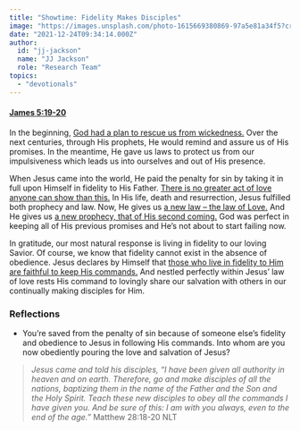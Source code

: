 ```yaml
---
title: "Showtime: Fidelity Makes Disciples"
image: "https://images.unsplash.com/photo-1615669380869-97a5e81a34f5?crop=entropy&cs=srgb&fm=jpg&ixid=Mnw5NjYxfDB8MXxzZWFyY2h8MTB8fFRydXRofGVufDB8fHx8MTYxODIzNjM3Mw&ixlib=rb-1.2.1&q=85"
date: "2021-12-24T09:34:14.000Z"
author:
  id: "jj-jackson"
  name: "JJ Jackson"
  role: "Research Team"
topics:
  - "devotionals"
---
```

#### [James 5:19-20][1]

In the beginning, [God had a plan to rescue us from wickedness.][2] Over the next centuries, through His prophets, He would remind and assure us of His promises. In the meantime, He gave us laws to protect us from our impulsiveness which leads us into ourselves and out of His presence.

When Jesus came into the world, He paid the penalty for sin by taking it in full upon Himself in fidelity to His Father. [There is no greater act of love anyone can show than this.][6] In His life, death and resurrection, Jesus fulfilled both prophecy and law. Now, He gives us [a new law – the law of Love.][3] And He gives us [a new prophecy, that of His second coming.][4] God was perfect in keeping all of His previous promises and He’s not about to start failing now.

In gratitude, our most natural response is living in fidelity to our loving Savior. Of course, we know that fidelity cannot exist in the absence of obedience. Jesus declares by Himself that [those who live in fidelity to Him are faithful to keep His commands.][5] And nestled perfectly within Jesus’ law of love rests His command to lovingly share our salvation with others in our continually making disciples for Him.

### Reflections
- You’re saved from the penalty of sin because of someone else’s fidelity and obedience to Jesus in following His commands. Into whom are you now obediently pouring the love and salvation of Jesus?

> _Jesus came and told his disciples, “I have been given all authority in heaven and on earth. Therefore, go and make disciples of all the nations, baptizing them in the name of the Father and the Son and the Holy Spirit. Teach these new disciples to obey all the commands I have given you. And be sure of this: I am with you always, even to the end of the age.”_ Matthew 28:18-20 NLT

[1]: https://www.biblegateway.com/passage/?search=James+5%3A19-20&version=NLT
[2]: https://www.biblegateway.com/passage/?search=Genesis+3%3A14-15&version=NIV
[3]: https://biblehub.com/john/13-34.htm
[4]: https://www.biblegateway.com/passage/?search=John+14%3A2-3&version=NIV
[5]: https://biblehub.com/john/15-10.htm
[6]: https://biblehub.com/john/15-13.htm
